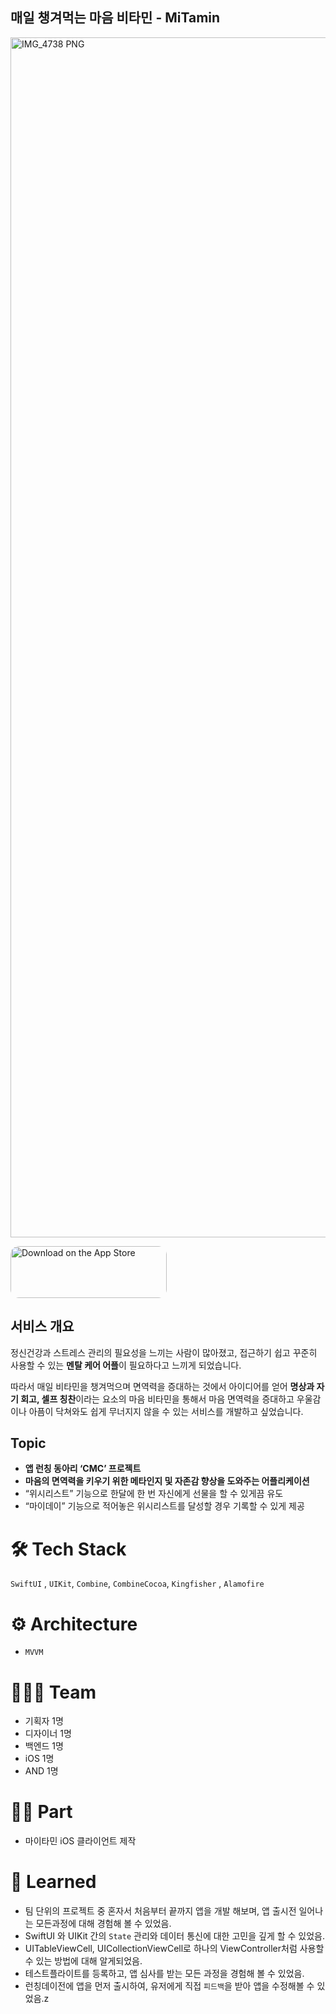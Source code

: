## 매일 챙겨먹는 마음 비타민 - MiTamin

<img width="1920" alt="IMG_4738 PNG" src="https://user-images.githubusercontent.com/11778058/223419580-5a241f27-8c3a-418b-84d4-5857c2cb2ed6.png">

<a href="https://apps.apple.com/us/app/mitamin/id6444240698?itsct=apps_box_badge&amp;itscg=30200" style="display: inline-block; overflow: hidden; border-radius: 13px; width: 250px; height: 83px;"><img src="https://tools.applemediaservices.com/api/badges/download-on-the-app-store/black/ko-kr?size=250x83&amp;releaseDate=1668297600" alt="Download on the App Store" style="border-radius: 13px; width: 250px; height: 83px;"></a>

## 서비스 개요
정신건강과 스트레스 관리의 필요성을 느끼는 사람이 많아졌고, 접근하기 쉽고 꾸준히 사용할 수 있는 **멘탈 케어 어플**이 필요하다고 느끼게 되었습니다.

따라서 매일 비타민을 챙겨먹으며 면역력을 증대하는 것에서 아이디어를 얻어 **명상과 자기 회고, 셀프 칭찬**이라는 요소의 마음 비타민을 통해서 마음 면역력을 증대하고 우울감이나 아픔이 닥쳐와도 쉽게 무너지지 않을 수 있는 서비스를 개발하고 싶었습니다.

## Topic
- **앱 런칭 동아리 ‘CMC’ 프로젝트**
- **마음의 면역력을 키우기 위한 메타인지 및 자존감 향상을 도와주는 어플리케이션**
- “위시리스트” 기능으로 한달에 한 번 자신에게 선물을 할 수 있게끔 유도
- “마이데이” 기능으로 적어놓은 위시리스트를 달성할 경우 기록할 수 있게 제공

# 🛠 Tech Stack

`SwiftUI` , `UIKit`, `Combine`, `CombineCocoa`, `Kingfisher` , `Alamofire` 

# ⚙️ Architecture

- `MVVM`

# 🧑🏻‍💻 Team

- 기획자 1명
- 디자이너 1명
- 백엔드 1명
- iOS 1명
- AND 1명

# ✋🏻 Part

- 마이타민 iOS 클라이언트 제작

# 📝 Learned

- 팀 단위의 프로젝트 중 혼자서 처음부터 끝까지 앱을 개발 해보며, 앱 출시전 일어나는 모든과정에 대해 경험해 볼 수 있었음.
- SwiftUI 와 UIKit 간의 `State` 관리와 데이터 통신에 대한 고민을 깊게 할 수 있었음.
- UITableViewCell, UICollectionViewCell로 하나의 ViewController처럼 사용할 수 있는 방법에 대해 알게되었음.
- 테스트플라이트를 등록하고, 앱 심사를 받는 모든 과정을 경험해 볼 수 있었음.
- 런칭데이전에 앱을 먼저 출시하여, 유저에게 직접  `피드백`을 받아 앱을 수정해볼 수 있었음.z
